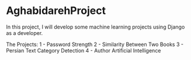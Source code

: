 # AghabidarehProject
In this project, I will develop some machine learning projects using Django as a developer.

The Projects:
1 - Password Strength
2 - Similarity Between Two Books
3 - Persian Text Category Detection
4 - Author Artificial Intelligence
